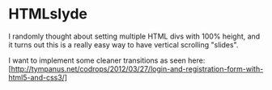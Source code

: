 HTMLslyde
=========

I randomly thought about setting multiple HTML divs with 100% height, and it turns out this is a really easy way to have vertical scrolling "slides".

I want to implement some cleaner transitions as seen here: [http://tympanus.net/codrops/2012/03/27/login-and-registration-form-with-html5-and-css3/]
